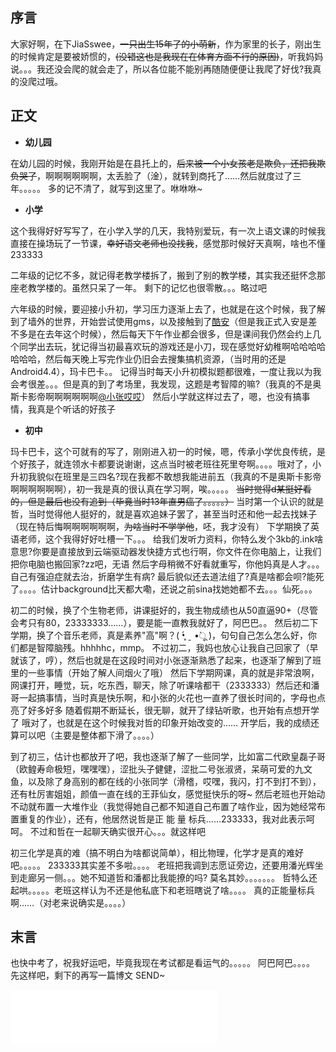 ## 序言 ##
大家好啊，在下JiaSswee，~~一只出生15年了的小萌新~~，作为家里的长子，刚出生的时候肯定是要被娇惯的，~~(没错这也是我现在在体育方面不行的原因)~~，听我妈妈说。。。我还没会爬的就会走了，所以各位能不能别再随随便便让我爬了好伐?我真的没爬过哦。


<!--more-->


## 正文 ##

 - **幼儿园**

在幼儿园的时候，我刚开始是在县托上的，~~后来被一个小女孩老是欺负，还把我欺负哭了~~，啊啊啊啊啊啊，太丢脸了（淦），就转到商托了……然后就度过了三年。。。。。
多的记不清了，就写到这里了。咻咻咻~
 

 - **小学**

这个我得好好写写了，在小学入学的几天，我特别爱玩，有一次上语文课的时候我直接在操场玩了一节课，~~幸好语文老师也没找我~~，感觉那时候好天真啊，啥也不懂233333

二年级的记忆不多，就记得老教学楼拆了，搬到了别的教学楼，其实我还挺怀念那座老教学楼的。虽然只呆了一年。
剩下的记忆也很零散。。。略过吧

六年级的时候，要迎接小升初，学习压力逐渐上去了，也就是在这个时候，我了解到了墙外的世界，开始尝试使用gms，以及接触到了[酷安][1]（但是我正式入安是差不多是在去年这个时候），然后每天下午作业都会很多，但是课间我仍然会约上几个同学出去玩，犹记得当初最喜欢玩的游戏还是小刀，现在感觉好幼稚啊哈哈哈哈哈哈哈，然后每天晚上写完作业仍旧会去搜集搞机资源，（当时用的还是Android4.4），玛卡巴卡。。
记得当时每天小升初模拟题都很难，一度让我以为我会考很差。。。但是真的到了考场里，我发现，这题是考智障的嘛?（我真的不是奥斯卡影帝啊啊啊啊啊啊[@小张哎哎][2]）
然后小学就这样过去了，嗯，也没有搞事情，我真是个听话的好孩子

 - **初中**

玛卡巴卡，这个可就有的写了，刚刚进入初一的时候，嗯，传承小学优良传统，是个好孩子，就连领水卡都要说谢谢，这点当时被老班往死里夸啊。。。。哦对了，小升初我貌似在班里是三四名?现在我都不敢想我能进前五（我真的不是奥斯卡影帝啊啊啊啊啊啊），初一我是真的很认真在学习啊，唉。。。。。
~~当时觉得d某挺好看的，但是最后也没有追到（毕竟当时13年直男癌了。。。。。）~~
当时第一个认识的就是哲，当时觉得他人挺好的，就是喜欢追妹子罢了，甚至当时还和他一起去找妹子（现在特后悔啊啊啊啊啊啊，~~为啥当时不学学他~~，呸，我才没有）
下学期换了英语老师，这个我得好好吐槽一下。。。
给我们发听力资料，你特么发个3kb的.ink啥意思?你要是直接放到云端驱动器发快捷方式也行啊，你文件在你电脑上，让我们把你电脑也搬回家?zz吧，无语
然后字母稍微不好看就重写，你他妈真是人才。。。自己有强迫症就去治，折磨学生有病?
最后貌似还去道法组了?真是啥都会呗?能死了。。。。估计background比天都大嘞，还说之前sina找她她都不去。。。仙死。。。

初二的时候，换了个生物老师，讲课挺好的，我生物成绩也从50直逼90+（尽管会考只有80，23333333……），要是能一直教我就好了，阿巴巴。。
然后初二下学期，换了个音乐老师，真是素养"高"啊？( •̥́ ˍ •̀ू )，句句自己怎么怎么好，你们都是智障脑残。hhhhhc，mmp。
不过初二，我妈也放心让我自己回家了（早就该了，哼），然后也就是在这段时间对小张逐渐熟悉了起来，也逐渐了解到了班里的一些事情（开始了解人间烟火了哦）
然后下学期网课，真的就是非常浪啊，网课打开，睡觉，玩，吃东西，聊天，除了听课啥都干（2333333）然后还和潘哥一起搞事情，当时真是快乐啊，和小张的火花也一直养了很长时间的，字母也点亮了好多好多
随着假期不断延长，很无聊，就开了绿钻听歌，也开始有点想开学了
哦对了，也就是在这个时候我对哲的印象开始改变的……
开学后，我的成绩还算可以吧（主要是整体都下滑了。。。。）

到了初三，估计也都放开了吧，我也逐渐了解了一些同学，比如富二代欧皇磊子哥（欧鳇寿命极短，嘿嘿嘿），涩批头子健健，涩批二号张淑贤，呆萌可爱的九文鱼，以及除了身高别的都在线的小张同学（滑稽，哎嘿，我闪，打不到打不到），还有杜厉害姐姐，颜值一直在线的王菲仙女，感觉挺快乐的呀~
然后老班也开始动不动就布置一大堆作业（我觉得她自己都不知道自己布置了啥作业，因为她经常布置重复的作业），还有，他居然说哲是正 能 量 标兵……233333，我对此表示呵呵。
不过和哲在一起聊天确实很开心。。。就这样吧

初三化学是真的难（搞不明白为啥都说简单），相比物理，化学才是真的难好吧。。。。。
233333其实差不多啦。。。。
老班把我调到志愿证旁边，还要用潘光辉坐到走廊另一侧。。。她不知道哲和潘都比我能撩的吗?
莫名其妙。。。。。。。
哲特么还起哄。。。。。老班这样认为不还是他私底下和老班瞎说了啥。。。。
真的正能量标兵啊……（对老来说确实是。。。。）

## 末言 ##
也快中考了，祝我好运吧，毕竟我现在考试都是看运气的。。。。。
阿巴阿巴。。。。
先这样吧，剩下的再写一篇博文
SEND~

<iframe frameborder="no" border="0" marginwidth="0" marginheight="0" width=330 height=86 src="//music.163.com/outchain/player?type=2&id=1816940515&auto=0&height=66"></iframe>



  [1]: https://coolapk.com
  [2]: https://weibo.com/u/7099571392
